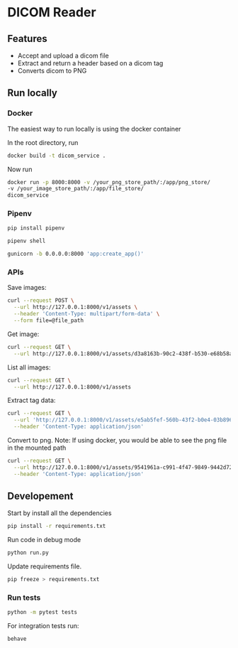# DICOM Reader

## Features

* Accept and upload a dicom file
* Extract and return a header based on a dicom tag
* Converts dicom to PNG

## Run locally

### Docker

The easiest way to run locally is using the docker container

In the root directory, run

```bash
docker build -t dicom_service .
```

Now run

```bash
docker run -p 8000:8000 -v /your_png_store_path/:/app/png_store/ 
-v /your_image_store_path/:/app/file_store/ 
dicom_service
```

### Pipenv

```bash
pip install pipenv
```

```bash
pipenv shell
```

```bash
gunicorn -b 0.0.0.0:8000 'app:create_app()'
```

### APIs

Save images:

```bash
curl --request POST \
  --url http://127.0.0.1:8000/v1/assets \
  --header 'Content-Type: multipart/form-data' \
  --form file=@file_path
```

Get image:

```bash
curl --request GET \
  --url http://127.0.0.1:8000/v1/assets/d3a8163b-90c2-438f-b530-e68b58a16170
```

List all images:

```bash
curl --request GET \
  --url http://127.0.0.1:8000/v1/assets
```

Extract tag data:

```bash
curl --request GET \
  --url 'http://127.0.0.1:8000/v1/assets/e5ab5fef-560b-43f2-b0e4-03b8968fd5ac/extract?tag=0010%2C0010' \
  --header 'Content-Type: application/json'
```

Convert to png. Note: If using docker, you would be able to see the png file in the mounted path

```bash
curl --request GET \
  --url http://127.0.0.1:8000/v1/assets/9541961a-c991-4f47-9849-9442d72e93aa/convert \
  --header 'Content-Type: application/json'
```

## Developement

Start by install all the dependencies

```bash
pip install -r requirements.txt 
```

Run code in debug mode

```bash
python run.py
```

Update requirements file.

```bash
pip freeze > requirements.txt
```

### Run tests

```bash
python -m pytest tests
```

For integration tests run:

```bash
behave
```

